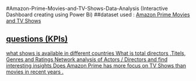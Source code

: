 #Amazon-Prime-Movies-and-TV-Shows-Data-Analysis (Interactive Dashboard creating using Power Bi)
##dataset used :
<a href="https://www.kaggle.com/datasets/shivamb/amazon-prime-movies-and-tv-shows"> Amazon Prime Movies and TV Shows
## questions (KPIs)
what shows is available in different countries
What is total directors ,Titels, Genres and Ratings
Network analysis of Actors / Directors and find interesting insights
Does Amazon Prime has more focus on TV Shows than movies in recent years .
